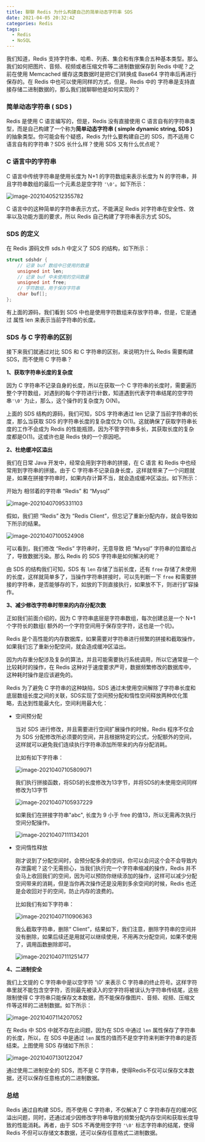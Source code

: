```yaml
---
title: 聊聊 Redis 为什么构建自己的简单动态字符串 SDS
date: 2021-04-05 20:32:42
categories: Redis  
tags: 
  - Redis
  - NoSQL
---
```


我们知道，Redis 支持字符串、哈希、列表、集合和有序集合五种基本类型。那么我们如何把图片、音频、视频或者压缩文件等二进制数据保存到 Redis 中呢？之前在使用 Memcached 缓存这类数据时是把它们转换成 Base64 字符串后再进行保存的。在 Redis 中也可以使用同样的方式，但是，Redis 中的 字符串是支持直接存储二进制数据的，那么我们就聊聊他是如何实现的？

### 简单动态字符串 ( SDS )

Redis 是使用 C 语言编写的，但是，Redis 没有直接使用 C 语言自有的字符串类型，而是自己构建了一个称为**简单动态字符串 ( simple dynamic string, SDS  )** 的抽象类型。你可能会有个疑惑，Redis 为什么要构建自己的 SDS，而不适用 C 语言自有的字符串？SDS 长什么样？使用 SDS 又有什么优点呢？

### C 语言中的字符串

C 语言中传统字符串是使用长度为 N+1 的字符数组来表示长度为 N 的字符串，并且字符串数组的最后一个元素总是空字符 `'\0'`。如下所示：

![image-20210405212355782](2021-04-05-redis-sds/image-20210405212355782.png)

C 语言中的这种简单的字符串表示方式，不能满足 Redis 对字符串在安全性、效率以及功能方面的要求，所以 Redis 自己构建了字符串表示方式 SDS。

### SDS 的定义

在 Redis 源码文件 sds.h 中定义了 SDS 的结构，如下所示：

```c
struct sdshdr {
    // 记录 buf 数组中已使用的数量
    unsigned int len; 
    // 记录 buf 中未使用的空间数量
    unsigned int free; 
    // 字符数组，用于保存字符串
    char buf[];  
};
```

有上面的源码，我们看到 SDS 中也是使用字符数组来存放字符串，但是，它是通过 属性  len 来表示当前字符串的长度。

### SDS 与 C 字符串的区别

接下来我们就通过对比 SDS 和 C 字符串的区别，来说明为什么 Redis 需要构建 SDS，而不使用 C 字符串？ 

**1、获取字符串长度的复杂度**

因为 C 字符串不记录自身的长度，所以在获取一个 C 字符串的长度时，需要遍历整个字符数组，对遇到的每个字符进行计数，知道遇到代表字符串结尾的空字符串`'\0'` 为止，那么，这个操作的复杂度为 O(N)。

上面的 SDS 结构的源码，我们可知，SDS 字符串通过 len 记录了当前字符串的长度，那么当获取 SDS 的字符串长度的复杂度仅为 O(1)。这就确保了获取字符串长度的工作不会成为 Redis 的性能瓶颈，因为不管字符串多长，其获取长度的复杂度都是O(1)。这或许也是 Redis 快的一个原因吧。

**2、杜绝缓冲区溢出**

我们在日常  Java 开发中，经常会用到字符串的拼接，在 C 语言 和 Redis 中也经常用到字符串的拼接。由于 C 字符串不记录自身长度，这样就带来了一个问题就是，如果在拼接字符串时，如果内存计算不当，就会造成缓冲区溢出。如下所示：

开始为 相邻着的字符串 “Redis” 和 “Mysql” 

![image-20210407095331103](2021-04-05-redis-sds/image-20210407095331103.png)

假如，我们把 “Redis” 改为 “Redis Client”，但忘记了重新分配内存，就会导致如下所示的结果。

![image-20210407100524908](2021-04-05-redis-sds/image-20210407100524908.png)

可以看到，我们修改 “Redis” 字符串时，无意导致 把 “Mysql” 字符串的位置给占了，导致数据污染。那么 Redis 的 SDS 字符串是如何解决的呢？

由 SDS 的结构我们可知，SDS  有 `len`   存储了当前长度，还有 `free`  存储了未使用的长度，这样就简单多了，当操作字符串拼接时，可以先判断一下 `free` 和需要拼接的字符串，是否能够存的下，如放的下则直接执行，如果放不下，则进行扩容操作。

**3、减少修改字符串时带来的内存分配次数**

正如我们前面介绍的，因为 C 字符串底层是字符串数组，每次创建总是一个 N+1 个字符长的数组( 额外的一个字符空间用于保存空字符，这也是一个坑)。

Redis 是个高性能的内存数据库，如果需要对字符串进行频繁的拼接和截取操作，如果我们忘了重新分配空间，就会造成缓冲区溢出。

因为内存重分配涉及复杂的算法，并且可能需要执行系统调用，所以它通常是一个比较耗时的操作，在 Redis 这种对于速度要求严苛，数据频繁修改的数据库中，这种耗时操作是应该避免的。

Redis 为了避免 C 字符串的这种缺陷，SDS 通过未使用空间解除了字符串长度和底层数组长度之间的关联，SDS实现了空间预分配和惰性空间释放两种优化策略，去达到性能最大化，空间利用最大化：

- 空间预分配

  当对 SDS 进行修改，并且需要进行空间扩展操作的时候，Redis 程序不仅会为 SDS 分配修改所必须要的空间，并且根据特定的公式，分配额外的空间，这样就可以避免我们连续执行字符串添加所带来的内存分配消耗。

  比如有如下字符串：

  ![image-20210407105809071](2021-04-05-redis-sds/image-20210407105809071.png)

  我们执行拼接函数，将SDS的长度修改为13字节，并将SDS的未使用空间同样修改为13字节

  ![image-20210407105937229](2021-04-05-redis-sds/image-20210407105937229.png)

  如果我们在拼接字符串"abc", 长度为 9 小于 free 的值13，所以无需再次执行空间分配操作。

  ![image-20210407111134201](2021-04-05-redis-sds/image-20210407111134201.png)

- 空间惰性释放

  刚才说到了分配空间时，会预分配多余的空间，你可以会问这个会不会导致内存泄露呢？这个无需担心，当我们执行完一个字符串缩减的操作，Redis 并不会马上收回我们的空间，因为可以预防你继续添加的操作，这样可以减少分配空间带来的消耗，但是当你再次操作还是没用到多余空间的时候，Redis 也还是会收回对于的空间，防止内存的浪费的。

  比如我们有如下字符串：

  ![image-20210407110906363](2021-04-05-redis-sds/image-20210407110906363.png)

  我么截取字符串，删除“ Client”，结果如下，我们注意，删除字符串的空间并没有删除，如果后续还是用就可以继续使用，不用再次分配空间，如果不使用了，调用函数删除即可。

  ![image-20210407111251477](2021-04-05-redis-sds/image-20210407111251477.png)

**4、二进制安全**

我们上文提的 C 字符串中是以空字符 '\0' 来表示 C 字符串的终止符号。这样字符串里就不能包含空字符，否则最先被读入的空字符将被误认为字符串传结尾，这些限制使得 C 字符串只能保存文本数据，而不能保存像图片、音频、视频、压缩文件等这样的二进制数据。如下所示：

![image-20210407114207052](2021-04-05-redis-sds/image-20210407114207052.png)

在 Redis 中 SDS 中就不存在此问题，因为在 SDS 中通过 `len`  属性保存了字符串的长度，所以，在 SDS 中是通过 `len`  属性的值而不是空字符来判断字符串的是否结束。上图使用 SDS 存储如下所示：

![image-20210407130122047](2021-04-05-redis-sds/image-20210407130122047.png)

通过使用二进制安全的 SDS，而不是 C 字符串，使得Redis不仅可以保存文本数据，还可以保存任意格式的二进制数据。

### 总结

Redis 通过自构建 SDS，而不使用 C 字符串，不仅解决了 C 字符串存在的缓冲区溢出问题，同时，还通过减少因修改字符串导致的频繁分配内存空间和获取长度导致的性能消耗。再者，由于 SDS 不再使用空字符 `'\0'` 标志字符串的结尾，使得 Redis 不但可以存储文本数据，还可以保存任意格式二进制数据。
